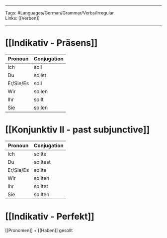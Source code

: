 ___
Tags: #Languages/German/Grammar/Verbs/Irregular  
Links: [[Verben]]
___
# [[Indikativ - Präsens]]
Pronoun|Conjugation
------------ | ------------
Ich | soll
Du | sollst
Er/Sie/Es | soll
Wir | sollen
Ihr | sollt
Sie | sollen


# [[Konjunktiv II - past subjunctive]]
Pronoun|Conjugation
------------ | ------------
Ich | sollte
Du | solltest
Er/Sie/Es | sollte
Wir | sollten
Ihr | solltet
Sie | sollten


# [[Indikativ - Perfekt]]
[[Pronomen]] + [[Haben]]  gesollt